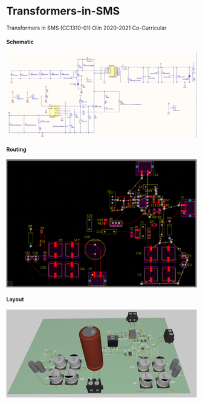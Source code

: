 # Transformers-in-SMS
Transformers in SMS (CC1310-01) Olin 2020-2021 Co-Curricular

#### Schematic
![Schematic](https://github.com/sbansal22/Transformers-in-SMS/blob/main/docs/Schematic.PNG)

#### Routing
![Routing](https://github.com/sbansal22/Transformers-in-SMS/blob/main/docs/Routing.PNG)

#### Layout
![Layout](https://github.com/sbansal22/Transformers-in-SMS/blob/main/docs/Layout.png)
